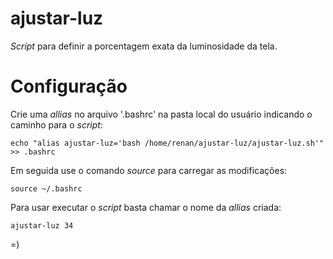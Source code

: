 # ajustar-luz
*Script* para definir a porcentagem exata da luminosidade da tela.

# Configuração

Crie uma *allias* no arquivo '.bashrc' na pasta local do usuário indicando o caminho para o *script*:
```
echo "alias ajustar-luz='bash /home/renan/ajustar-luz/ajustar-luz.sh'" >> .bashrc
```

Em seguida use o comando *source* para carregar as modificações:
```
source ~/.bashrc
```

Para usar executar o *script* basta chamar o nome da *allias* criada:
```
ajustar-luz 34
```

=)
